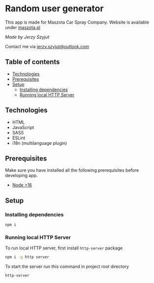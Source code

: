 # Random user generator
This app is made for Maszota Car Spray Company.
Website is available under [maszota.pl](https://maszota.pl/pl)

*Made by Jerzy Szyjut*

Contact me via jerzy.szyjut@outlook.com

## Table of contents
- [Technologies](#technologies)
- [Prerequisites](#prerequisites)
- [Setup](#setup)
    - [Installing dependencies](#installing-dependencies)
    - [Running local HTTP Server](#running-local-http-server)



## Technologies
- HTML
- JavaScript
- SASS
- ESLint
- i18n (multilanguage plugin)

## Prerequisites
Make sure you have installed all the following prerequisites before developing app.
- [Node >16](https://nodejs.org/)

## Setup
### Installing dependencies
```bash
npm i
```
### Running local HTTP Server
To run local HTTP server, first install `http-server` package
```bash
npm i -g http server
```
To start the server run this command in project root directory
```bash
http-server
```